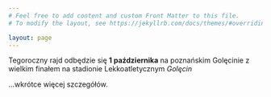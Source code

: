 ```yaml
---
# Feel free to add content and custom Front Matter to this file.
# To modify the layout, see https://jekyllrb.com/docs/themes/#overriding-theme-defaults

layout: page
---
```


Tegoroczny rajd odbędzie się **1 października** na poznańskim Golęcinie z wielkim finałem
na stadionie Lekkoatletycznym _Golęcin_

...wkrótce więcej szczegółów.
